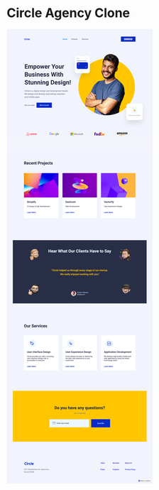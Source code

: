 # Circle Agency Clone

![alt text](https://raw.githubusercontent.com/Alanch8/circle-agency/master/assets/Circle-agency.png)
